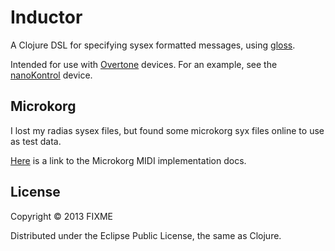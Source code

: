 # Inductor

A Clojure DSL for specifying sysex formatted messages, using [gloss](https://github.com/ztellman/gloss).

Intended for use with [Overtone](https://github.com/overtone/overtone) devices.
For an example, see the [nanoKontrol](https://github.com/overtone/overtone/blob/master/src/overtone/device/midi/nanoKONTROL2.clj) device.

## Microkorg

I lost my radias sysex files, but found some microkorg syx files online to use as test data.

[Here](http://www.korg.com/uploads/Support/MK1_633652915168960000.pdf) is a link to the Microkorg MIDI implementation docs.

## License

Copyright © 2013 FIXME

Distributed under the Eclipse Public License, the same as Clojure.
